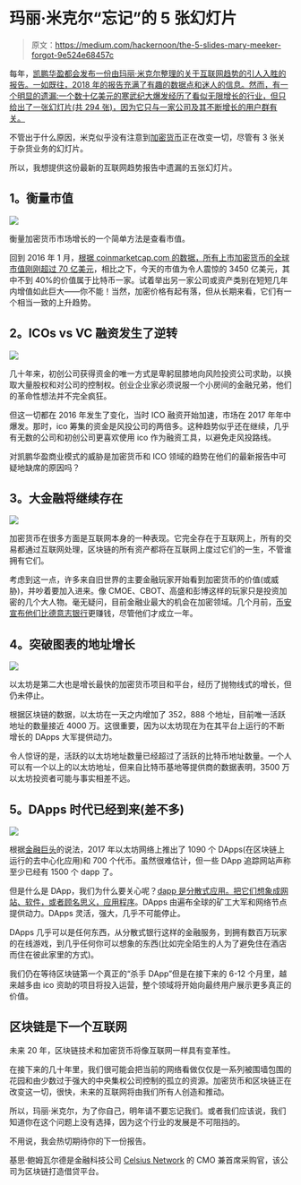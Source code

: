 # 玛丽·米克尔“忘记”的 5 张幻灯片

> 原文：<https://medium.com/hackernoon/the-5-slides-mary-meeker-forgot-9e524e68457c>

每年，[凯鹏华盈都会发布一份由玛丽·米克尔整理的关于互联网趋势的引人入胜的报告。一如既往，2018 年的报告充满了有趣的数据点和迷人的信息。然而，有一个明显的遗漏:一个数十亿美元的寒武纪大爆发经历了看似无限增长的行业，但只给出了一张幻灯片(共 294 张)，因为它只与一家公司及其不断增长的用户群有关。](http://www.kpcb.com/internet-trends)

不管出于什么原因，米克似乎没有注意到[加密货币](https://hackernoon.com/tagged/cryptocurrency)正在改变一切，尽管有 3 张关于杂货业务的幻灯片。

所以，我想提供这份最新的互联网趋势报告中遗漏的五张幻灯片。

## **1。衡量市值**

![](img/505bc660a1ecf19ad5965263b3e1b642.png)

衡量加密货币市场增长的一个简单方法是查看市值。

回到 2016 年 1 月，[根据 coinmarketcap.com 的数据，所有上市加密货币的全球市值刚刚超过 70 亿美元](https://coinmarketcap.com/charts/)，相比之下，今天的市值为令人震惊的 3450 亿美元，其中不到 40%的价值属于比特币一家。试着举出另一家公司或资产类别在短短几年内增值如此巨大——你不能！当然，加密价格有起有落，但从长期来看，它们有一个相当一致的上升趋势。

## **2。ICOs vs VC 融资发生了逆转**

![](img/84be9005bbdf76385c38007e4860e878.png)

几十年来，初创公司获得资金的唯一方式是卑躬屈膝地向风险投资公司求助，以换取大量股权和对公司的控制权。创业企业家必须说服一个小房间的金融兄弟，他们的革命性想法并不完全疯狂。

但这一切都在 2016 年发生了变化，当时 ICO 融资开始加速，市场在 2017 年年中爆发。那时，ico 筹集的资金是风投公司的两倍多。这种趋势似乎还在继续，几乎有无数的公司和初创公司更喜欢使用 ico 作为融资工具，以避免走风投路线。

对凯鹏华盈商业模式的威胁是加密货币和 ICO 领域的趋势在他们的最新报告中可疑地缺席的原因吗？

## **3。大金融将继续存在**

![](img/6d9e86e20fb2e16e169490ec9e7308c5.png)

加密货币在很多方面是互联网本身的一种表现。它完全存在于互联网上，所有的交易都通过互联网处理，区块链的所有资产都将在互联网上度过它们的一生，不管谁拥有它们。

考虑到这一点，许多来自旧世界的主要金融玩家开始看到加密货币的价值(或威胁)，并吵着要加入进来。像 CMOE、CBOT、高盛和彭博这样的玩家只是投资加密的几个大人物。毫无疑问，目前金融业最大的机会在加密领域。几个月前，[币安宣布他们比德意志银行](https://hacked.com/binance-is-now-more-profitable-than-deutsche-bank/)更赚钱，尽管他们才成立一年。

## **4。突破图表的地址增长**

![](img/c9fc6de3e087563791827097d3d9ccc5.png)

以太坊是第二大也是增长最快的加密货币项目和平台，经历了抛物线式的增长，但仍未停止。

根据区块链的数据，以太坊在一天之内增加了 352，888 个地址，目前唯一活跃地址的数量接近 4000 万。这很重要，因为以太坊现在为在其平台上运行的不断增长的 DApps 大军提供动力。

令人惊讶的是，活跃的以太坊地址数量已经超过了活跃的比特币地址数量。一个人可以有一个以上的以太坊地址，但来自比特币基地等提供商的数据表明，3500 万以太坊投资者可能与事实相差不远。

## **5。DApps 时代已经到来(差不多)**

![](img/36886d9ab55a9e914bbc85baae47c308.png)

根据[金融巨头](https://www.financemagnates.com/cryptocurrency/news/700-tokens-1090-dapps-launched-ethereum-network-2017/)的说法，2017 年以太坊网络上推出了 1090 个 DApps(在区块链上运行的去中心化应用)和 700 个代币。虽然很难估计，但一些 DApp 追踪网站声称至少已经有 1500 个 dapp 了。

但是什么是 DApp，我们为什么要关心呢？[dapp 是分散式应用。把它们想象成网站、软件，或者顾名思义，应用程序](https://hackernoon.com/fat-protocols-vs-dapps-creating-long-term-value-on-the-public-blockchain-565637747557)。DApps 由遍布全球的矿工大军和网络节点提供动力。DApps 灵活，强大，几乎不可能停止。

DApps 几乎可以是任何东西，从分散式银行这样的金融服务，到拥有数百万玩家的在线游戏，到几乎任何你可以想象的东西(比如完全陌生的人为了避免住在酒店而住在彼此家里的方式)。

我们仍在等待区块链第一个真正的“杀手 DApp”但是在接下来的 6-12 个月里，越来越多由 ico 资助的项目将投入运营，整个领域将开始向最终用户展示更多真正的价值。

## **区块链是下一个互联网**

未来 20 年，区块链技术和加密货币将像互联网一样具有变革性。

在接下来的几十年里，我们很可能会把当前的网络看做仅仅是一系列被围墙包围的花园和由少数过于强大的中央集权公司控制的孤立的资源。加密货币和区块链正在改变这一切，很快，未来的互联网将由我们所有人创造和推动。

所以，玛丽·米克尔，为了你自己，明年请不要忘记我们。或者我们应该说，我们知道你在这个问题上没有选择，因为这个行业的发展是不可阻挡的。

不用说，我会热切期待你的下一份报告。

基思·鲍姆瓦尔德是金融科技公司 [Celsius Network](https://celsius.network/) 的 CMO 兼首席采购官，该公司为区块链打造借贷平台。